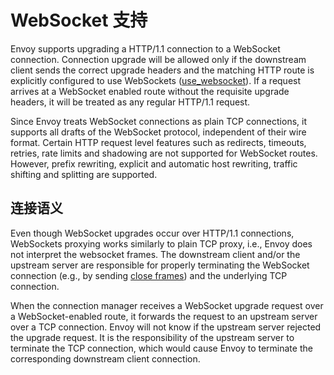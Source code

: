 # WebSocket 支持

Envoy supports upgrading a HTTP/1.1 connection to a WebSocket connection. Connection upgrade will be allowed only if the downstream client sends the correct upgrade headers and the matching HTTP route is explicitly configured to use WebSockets ([use_websocket](../../api-v1/route_config/route.md#config-http-conn-man-route-table-route-use-websocket)). If a request arrives at a WebSocket enabled route without the requisite upgrade headers, it will be treated as any regular HTTP/1.1 request.

Since Envoy treats WebSocket connections as plain TCP connections, it supports all drafts of the WebSocket protocol, independent of their wire format. Certain HTTP request level features such as redirects, timeouts, retries, rate limits and shadowing are not supported for WebSocket routes. However, prefix rewriting, explicit and automatic host rewriting, traffic shifting and splitting are supported.

## 连接语义

Even though WebSocket upgrades occur over HTTP/1.1 connections, WebSockets proxying works similarly to plain TCP proxy, i.e., Envoy does not interpret the websocket frames. The downstream client and/or the upstream server are responsible for properly terminating the WebSocket connection (e.g., by sending [close frames](https://tools.ietf.org/html/rfc6455#section-5.5.1)) and the underlying TCP connection.

When the connection manager receives a WebSocket upgrade request over a WebSocket-enabled route, it forwards the request to an upstream server over a TCP connection. Envoy will not know if the upstream server rejected the upgrade request. It is the responsibility of the upstream server to terminate the TCP connection, which would cause Envoy to terminate the corresponding downstream client connection.